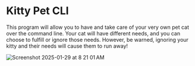 # Kitty Pet CLI

This program will allow you to have and take care of your very own pet cat over the command line. Your cat will have different needs, and you can choose to fulfill or ignore those needs. However, be warned, ignoring your kitty and their needs will cause them to run away!

![Screenshot 2025-01-29 at 8 21 01 AM](https://github.com/user-attachments/assets/109abbc4-910a-4ba9-996b-397242f878b6)
